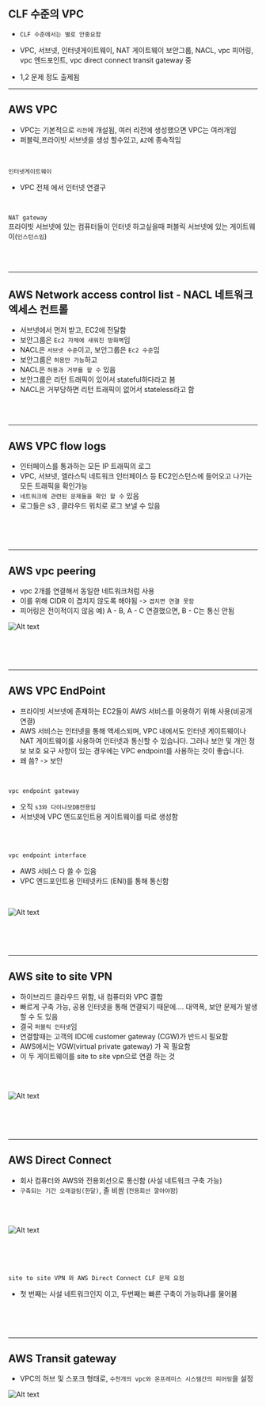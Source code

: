 ## CLF 수준의 VPC 

- `CLF 수준에서는 별로 안중요함`


- VPC, 서브넷, 인터넷게이트웨이, NAT 게이트웨이
보안그룹, NACL, vpc 피어링, vpc 엔드포인트, vpc direct connect
transit gateway 중
- 1,2 문제 정도 출제됨

-------------
## AWS VPC
- VPC는 기본적으로 `리전`에 개설됨, 여러 리전에 생성했으면 VPC는 여러개임
- 퍼블릭,프라이빗 서브넷을 생성 할수있고, `AZ`에 종속적임

<br>

`인터넷게이트웨이` <br>
- VPC 전체 에서 인터넷 연결구


<br>

`NAT gateway` <br>
프라이빗 서브넷에 있는 컴퓨터들이 인터넷 하고싶을때 퍼블릭 서브넷에 있는 게이트웨이(`인스턴스임`)


<br>
<br>

-----------------------------
## AWS Network access control list - NACL 네트워크 엑세스 컨트롤

- 서브넷에서 먼저 받고, EC2에 전달함
- 보안그룹은 `Ec2 자체에 새워진 방화벽`임
- NACL은 `서브넷 수준`이고, 보안그룹은 `Ec2 수준`임
- 보안그룹은 `허용만 가능`하고
- NACL은 `허용과 거부를 할 수` 있음
- 보안그룹은 리턴 트래픽이 있어서 stateful하다라고 봄
- NACL은 거부당하면 리턴 트래픽이 없어서 stateless라고 함

<br>
<br>

----------------------------
## AWS VPC flow logs

- 인터페이스를 통과하는 모든 IP 트래픽의 로그
- VPC, 서브넷, 엘라스틱 네트워크 인터페이스 등 EC2인스턴스에 들어오고 나가는 모든 트래픽을 확인가능
- `네트워크에 관련된 문제들을 확인 할 수` 있음
- 로그들은 s3 , 클라우드 워치로 로그 보낼 수 있음

<br>
<br>
<br>

---------------------------
## AWS vpc peering

- vpc 2개를 연결해서 동일한 네트워크처럼 사용 
- 이를 위해 CIDR 이 겹치지 않도록 해야됨 -> `겹치면 연결 못함`
- 피어링은 전이적이지 않음 예) A - B, A - C 연결했으면,  B - C는 통신 안됨

![Alt text](../etc/image/vpc%20%ED%94%BC%EC%96%B4%EB%A7%81.png)

<br>
<br>
<br>

-------------------------------
## AWS VPC EndPoint

- 프라이빗 서브넷에 존재하는 EC2들이 AWS 서비스를 이용하기 위해 사용(비공개 연결)
-  AWS 서비스는 인터넷을 통해 액세스되며, VPC 내에서도 인터넷 게이트웨이나 NAT 게이트웨이를 사용하여 인터넷과 통신할 수 있습니다. 그러나 보안 및 개인 정보 보호 요구 사항이 있는 경우에는 VPC endpoint를 사용하는 것이 좋습니다.
- 왜 씀?  -> 보안
  

<br>

`vpc endpoint gateway`
- 오직 `s3와 다이나모DB전용임`
- 서브넷에 VPC 엔드포인트용 게이트웨이를 따로 생성함

<br>
<br>

`vpc endpoint interface`
- AWS 서비스 다 쓸 수 있음
- VPC 엔드포인트용 인테넷카드 (ENI)를 통해 통신함

<br>

![Alt text](../etc/image/%EC%97%94%EB%93%9C%ED%8F%AC%EC%9D%B8%ED%8A%B8.png)

<br>
<br>
<br>



----------------------
## AWS site to site VPN
- 하이브리드 클라우드 위함, 내 컴퓨터와 VPC 결합
-  빠르게 구축 가능, 공용 인터넷을 통해 연결되기 때문에.... 대역폭, 보안 문제가 발생 할 수 도 있음
- 결국 `퍼블릭 인터넷`임
- 연결할때는 고객의 IDC에 customer gateway (CGW)가 반드시 필요함
- AWS에서는 VGW(virtual private gateway) 가 꼭 필요함
- 이 두 게이트웨이를 site to site vpn으로 연결 하는 것

<br>
<br>

![Alt text](../etc/image/site-to-site%20vpn.png)

<br>
<br>
<br>

---------------------------
## AWS Direct Connect

- 회사 컴퓨터와 AWS와 전용회선으로 통신함 (사설 네트워크 구축 가능)
- `구축되는 기간 오래걸림(한달)`, 졸 비쌈 (`전용회선 깔아야함`)

<br>
<br>


![Alt text](../etc/image/%EB%8B%A4%EC%9D%B4%EB%A0%89%ED%8A%B8%EC%BB%A4%EB%84%A5%ED%8A%B8.png)

<br>
<br>
<br>

`site to site VPN 와 AWS Direct Connect CLF 문제 요점`
- 첫 번째는 사설 네트워크인지 이고, 두번째는 빠른 구축이 가능하냐를 물어봄



<br>
<br>
<br>

--------------------------

## AWS Transit gateway

- VPC의 허브 및 스포크 형태로, `수천개의 vpc와 온프레미스 시스템간의 피어링`을 설정

![Alt text](../etc/image/%ED%8A%B8%EB%9E%9C%EC%8B%9D%EA%B2%8C%EC%9D%B4%ED%8A%B8%EC%9B%A8%EC%9D%B4.png)


















